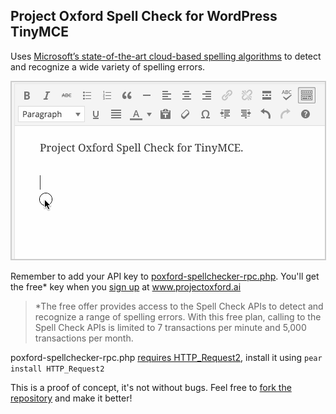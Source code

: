 ## Project Oxford Spell Check for WordPress TinyMCE

Uses  [Microsoft’s state-of-the-art cloud-based spelling algorithms](https://www.projectoxford.ai/spellcheck) to detect and recognize a wide variety of spelling errors.

<p align="center">
  <img src="https://github.com/soderlind/poxford-spellchecker/blob/master/spellcheck.gif?raw=true" alt="demo" style="border: solid 2px #ccc;" />
</p>

Remember to add your API key to [poxford-spellchecker-rpc.php](poxford-spellchecker-rpc.php#L10). You'll get the free* key when you [sign up](https://www.projectoxford.ai/Account/Login?callbackUrl=/Subscription/Index?productId=/products/557a4bd3e597ed1a5886b8d5) at www.projectoxford.ai
>*The free offer provides access to the Spell Check APIs to detect and recognize a range of spelling errors. With this free plan, calling to the Spell Check APIs is limited to 7 transactions per minute and 5,000 transactions per month.


poxford-spellchecker-rpc.php [requires HTTP_Request2](https://github.com/soderlind/poxford-spellchecker/blob/master/poxford-spellchecker-rpc.php#L20), install it using `pear install HTTP_Request2` 


This is a proof of concept, it's not without bugs. Feel free to [fork the repository](https://github.com/soderlind/poxford-spellchecker#fork-destination-box) and make it better!
